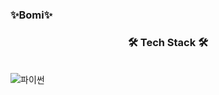 ### ✨Bomi✨

<!--
**bomii1/bomii1** is a ✨ _special_ ✨ repository because its `README.md` (this file) appears on your GitHub profile.
-->
<h3 align="center"><b>🛠 Tech Stack 🛠</b></h3>
<br>
<img alt="파이썬" src ="https://img.shields.io/badge/Python-3776AB.svg?&style=for-flat-square&logo=Python&logoColor=black"/>

